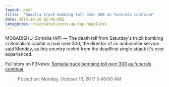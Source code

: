 ```yaml
---
layout: post
title:  "Somalia truck bombing toll over 300 as funerals continue"
date: 2017-10-16 05:46:00Z
categories: associated-press-ap-top-headlines
---
```


MOGADISHU, Somalia (AP) — The death toll from Saturday's truck bombing in Somalia's capital is now over 300, the director of an ambulance service said Monday, as this country reeled from the deadliest single attack it's ever experienced.


Full story on F3News: [Somalia truck bombing toll over 300 as funerals continue](http://www.f3nws.com/n/2ajzrC)

> Posted on: Monday, October 16, 2017 5:46:00 AM

